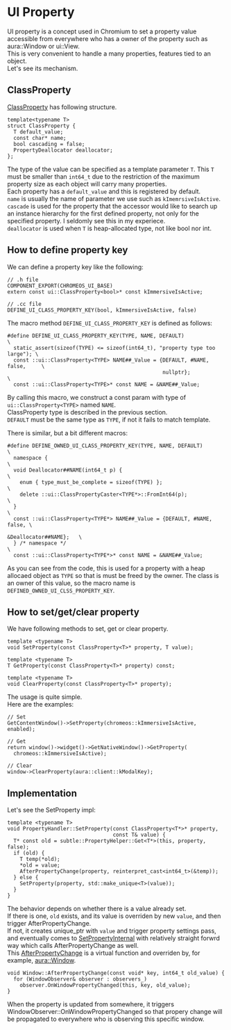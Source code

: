 # UI Property
UI property is a concept used in Chromium to set a property value accessible from everywhere who has a owner of the property such as aura::Window or ui::View.  
This is very convenient to handle a many properties, features tied to an object.  
Let's see its mechanism.

## ClassProperty
[ClassProperty](https://source.chromium.org/chromium/chromium/src/+/main:ui/base/class_property.h;l=70;drc=f5bdc89c7395ed24f1b8d196a3bdd6232d5bf771) has following structure.

```cpp=
template<typename T>
struct ClassProperty {
  T default_value;
  const char* name;
  bool cascading = false;
  PropertyDeallocator deallocator;
};
```
The type of the value can be specified as a template parameter `T`. This `T` must be smaller than `int64_t` due to the restriction of the maximum property size as each object will carry many properties.  
Each property has a `default_value` and this is registered by default.  
`name` is usually the name of parameter we use such as `kImemrsiveIsActive`.   
`cascade` is used for the property that the accessor would like to search up an instance hierarchy for the first defined property, not only for the specified property. I seldomly see this in my experiece.  
`deallocator` is used when `T` is heap-allocated type, not like bool nor int.

## How to define property key
We can define a property key like the following:
```cpp=
// .h file
COMPONENT_EXPORT(CHROMEOS_UI_BASE)
extern const ui::ClassProperty<bool>* const kImmersiveIsActive;

// .cc file
DEFINE_UI_CLASS_PROPERTY_KEY(bool, kImmersiveIsActive, false)
```

The macro method `DEFINE_UI_CLASS_PROPERTY_KEY` is defined as follows:
```cpp=
#define DEFINE_UI_CLASS_PROPERTY_KEY(TYPE, NAME, DEFAULT)                    \
  static_assert(sizeof(TYPE) <= sizeof(int64_t), "property type too large"); \
  const ::ui::ClassProperty<TYPE> NAME##_Value = {DEFAULT, #NAME, false,     \
                                                  nullptr};                  \
  const ::ui::ClassProperty<TYPE>* const NAME = &NAME##_Value;
```
By calling this macro, we construct a const param with type of `ui::ClassProperty<TYPE>` named `NAME`.  
ClassProperty type is described in the previous section.  
`DEFAULT` must be the same type as `TYPE`, if not it fails to match template.  

There is similar, but a bit different macros:
```cpp=
#define DEFINE_OWNED_UI_CLASS_PROPERTY_KEY(TYPE, NAME, DEFAULT)           \
  namespace {                                                             \
  void Deallocator##NAME(int64_t p) {                                     \
    enum { type_must_be_complete = sizeof(TYPE) };                        \
    delete ::ui::ClassPropertyCaster<TYPE*>::FromInt64(p);                \
  }                                                                       \
  const ::ui::ClassProperty<TYPE*> NAME##_Value = {DEFAULT, #NAME, false, \
                                                   &Deallocator##NAME};   \
  } /* namespace */                                                       \
  const ::ui::ClassProperty<TYPE*>* const NAME = &NAME##_Value;
```
As you can see from the code, this is used for a property with a heap allocaed object as `TYPE` so that is must be freed by the owner. The class is an owner of this value, so the macro name is `DEFINED_OWNED_UI_CLSS_PROPERTY_KEY`.

## How to set/get/clear property
We have following methods to set, get or clear property.
```cpp=
template <typename T>
void SetProperty(const ClassProperty<T>* property, T value);

template <typename T>
T GetProperty(const ClassProperty<T>* property) const;

template <typename T>
void ClearProperty(const ClassProperty<T>* property);
```

The usage is quite simple.  
Here are the examples:
```cpp=
// Set
GetContentWindow()->SetProperty(chromeos::kImmersiveIsActive, enabled);

// Get
return window()->widget()->GetNativeWindow()->GetProperty(
  chromeos::kImmersiveIsActive);

// Clear
window->ClearProperty(aura::client::kModalKey);
```

## Implementation
Let's see the SetProperty impl:
```cpp=
template <typename T>
void PropertyHandler::SetProperty(const ClassProperty<T*>* property,
                                  const T& value) {
  T* const old = subtle::PropertyHelper::Get<T*>(this, property, false);
  if (old) {
    T temp(*old);
    *old = value;
    AfterPropertyChange(property, reinterpret_cast<int64_t>(&temp));
  } else {
    SetProperty(property, std::make_unique<T>(value));
  }
}
```
The behavior depends on whether there is a value already set.  
If there is one, `old` exists, and its value is overriden by new `value`, and then trigger AfterPropertyChange.  
If not, it creates unique_ptr with `value` and trigger property settings pass, and eventually comes to [SetPropertyInternal](https://source.chromium.org/chromium/chromium/src/+/main:ui/base/class_property.cc;l=31;drc=f5bdc89c7395ed24f1b8d196a3bdd6232d5bf771) with relatively straight forwrd way which calls AfterPropertyChange as well.  
This [AfterPropertyChange](https://source.chromium.org/chromium/chromium/src/+/main:ui/base/class_property.h;l=142;drc=f5bdc89c7395ed24f1b8d196a3bdd6232d5bf771) is a virtual function and overriden by, for example, [aura::Window](https://source.chromium.org/chromium/chromium/src/+/main:ui/aura/window.cc;l=935;drc=f5bdc89c7395ed24f1b8d196a3bdd6232d5bf771).

```cpp=
void Window::AfterPropertyChange(const void* key, int64_t old_value) {
  for (WindowObserver& observer : observers_)
    observer.OnWindowPropertyChanged(this, key, old_value);
}
```
When the property is updated from somewhere, it triggers WindowObserver::OnWindowPropertyChanged so that propery change will be propagated to everywhere who is observing this specific window.

